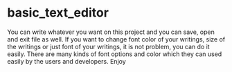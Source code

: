 # basic_text_editor
You can write whatever you want on this project and you can save, open and exit file as well. If you want to change font color of your writings, size of the writings or just font of your writings, it is not problem, you can do it easily. There are many kinds of font options and color which they can used easily by the users and developers. Enjoy
